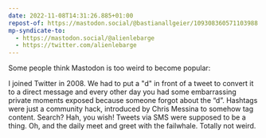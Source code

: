 ```yaml
---
date: 2022-11-08T14:31:26.885+01:00
repost-of: https://mastodon.social/@bastianallgeier/109308360571103988
mp-syndicate-to:
  - https://mastodon.social/@alienlebarge
  - https://twitter.com/alienlebarge
---
```

Some people think Mastodon is too weird to become popular: 

I joined Twitter in 2008. We had to put a "d" in front of a tweet to convert it to a direct message and every other day you had some embarrassing private moments exposed because someone forgot about the “d”. Hashtags were just a community hack, introduced by Chris Messina to somehow tag content. Search? Hah, you wish! Tweets via SMS were supposed to be a thing. Oh, and the daily meet and greet with the failwhale. Totally not weird.
